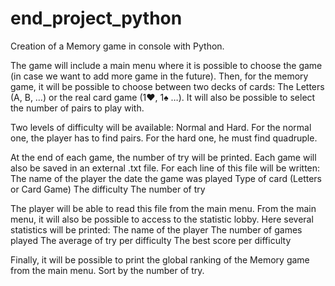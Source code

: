 # end_project_python

Creation of a Memory game in console with Python.

The game will include a main menu where it is possible to choose the game (in case we want to add more game in the future). Then, for the memory game, it will be possible to choose between two decks of cards: The Letters (A, B, …) or the real card game (1♥, 1♠ …). It will also be possible to select the number of pairs to play with.

Two levels of difficulty will be available: Normal and Hard. For the normal one, the player has to find pairs. For the hard one, he must find quadruple.

At the end of each game, the number of try will be printed. Each game will also be saved in an external .txt file. For each line of this file will be written:
    The name of the player
    the date the game was played
    Type of card (Letters or Card Game)
    The difficulty
    The number of try

The player will be able to read this file from the main menu. From the main menu, it will also be possible to access to the statistic lobby. Here several statistics will be printed:
    The name of the player
    The number of games played
    The average of try per difficulty
    The best score per difficulty
    
Finally, it will be possible to print the global ranking of the Memory game from the main menu. Sort by the number of try.